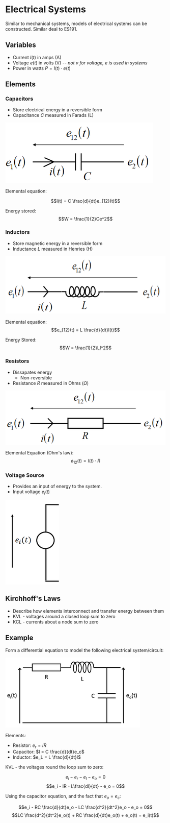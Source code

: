 # Electrical Systems

Similar to mechanical systems, models of electrical systems can be constructed. Similar deal to ES191.

## Variables

- Current $I(t)$ in amps (A)
- Voltage $e(t)$ in volts (V) -- _not v for voltage, e is used in systems_
- Power in watts $P = I(t)\cdot e(t)$

## Elements

### Capacitors

- Store electrical energy in a reversible form
- Capacitance $C$ measured in Farads (L)

![](./img/capacitor.png)

Elemental equation:

$$I(t) = C \frac{d}{dt}e_{12}(t)$$

Energy stored:
$$W = \frac{1}{2}Ce^2$$

### Inductors

- Store magnetic energy in a reversible form
- Inductance $L$ measured in Henries (H)

![](./img/inductor.png)

Elemental equation:
$$e_{12}(t) = L \frac{d}{dt}I(t)$$

Energy Stored:
$$W = \frac{1}{2}LI^2$$

### Resistors

- Dissapates energy
  - Non-reversible
- Resistance $R$ measured in Ohms ($\Omega$)

![](./img/resistor.png)

Elemental Equation (Ohm's law):
$$e_{12}(t) = I(t) \cdot R$$

### Voltage Source

- Provides an input of energy to the system.
- Input voltage $e_i(t)$

![](./img/source.png)

## Kirchhoff's Laws

- Describe how elements interconnect and transfer energy between them
- KVL - voltages around a closed loop sum to zero
- KCL - currents about a node sum to zero

## Example

Form a differential equation to model the following electrical system/circuit:

![](./img/elec-example.png)

Elements:

- Resistor: $e_r = IR$
- Capacitor: $I = C \frac{d}{dt}e_c$
- Inductor: $e_L = L \frac{d}{dt}I$

KVL - the voltages round the loop sum to zero:

$$e_i - e_r - e_l - e_o = 0$$
$$e_i - IR - L\frac{dI}{dt} - e_o = 0$$

Using the capacitor equation, and the fact that $e_o = e_c$:

$$e_i - RC \frac{d}{dt}e_o - LC \frac{d^2}{dt^2}e_o - e_o = 0$$
$$LC \frac{d^2}{dt^2}e_o(t) + RC \frac{d}{dt}e_o(t) + e_o(t) = e_i(t)$$
